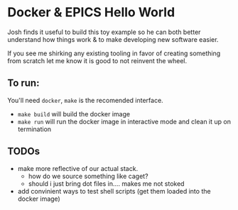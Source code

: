 # Docker & EPICS Hello World

Josh finds it useful to build this toy example so he can both better understand how things work & to make developing new software easier.

If you see me shirking any existing tooling in favor of creating something from scratch let me know it is good to not reinvent the wheel.

## To run:
You'll need `docker`, `make` is the recomended interface.

- `make build` will build the docker image
- `make run` will run the docker image in interactive mode and clean it up on termination


## TODOs
- make more reflective of our actual stack.
  - how do we source something like caget?
  - should i just bring dot files in.... makes me not stoked
- add convinient ways to test shell scripts (get them loaded into the docker image)
